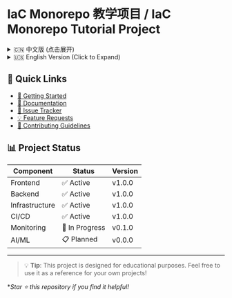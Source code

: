 # IaC Monorepo 教学项目 / IaC Monorepo Tutorial Project

<details>
<summary>🇨🇳 中文版 (点击展开)</summary>

## 🏗️ 项目概述

一个全面的基础设施即代码（Infrastructure as Code）monorepo 教学项目，展示现代云原生应用开发的最佳实践。从基础的静态网站托管到复杂的 AI 应用，涵盖了完整的云原生开发流程。

## 📋 目录结构

```
.
├── .github/workflows/          # GitHub Actions CI/CD 流水线
├── backend/                    # Serverless FastAPI 后端
├── frontend/                   # React 前端应用
├── infrastructure/             # IaC 配置文件 (Terraform/CDK)
├── .DS_Store                  # 系统文件
├── .gitignore                 # Git 忽略文件
├── .pre-commit-config.yaml    # 预提交钩子配置
├── poetry.lock                # Python 依赖锁定文件
└── pyproject.toml             # Python 项目配置
```

## 🚀 已实现功能

### ✅ 核心基础设施
- **GitHub Actions CI/CD**: 自动化构建、测试和部署流水线
- **AWS 自动部署**: 基于 IaC 的云资源自动化部署
- **S3 静态托管**: 高可用的静态网站托管服务
- **Serverless FastAPI**: 基于 AWS Lambda 的无服务器后端 API
- **React 前端**: 现代化的单页面应用程序

### 🔧 开发工具
- **Poetry**: Python 依赖管理和虚拟环境
- **Pre-commit 钩子**: 代码质量检查和格式化
- **Monorepo 架构**: 统一的代码库管理

## 🔮 规划中的功能

### 📊 监控与可视化
- **CloudWatch 日志**: 集中化日志管理和监控
- **Grafana 可视化**: 实时指标仪表板和告警系统
- **分布式追踪**: 应用性能监控 (APM)

### 🤖 AI/ML 集成
- **RAG 应用**: 检索增强生成 (Retrieval-Augmented Generation)
- **LangChain 集成**: 大语言模型应用开发框架
- **LangGraph 工作流**: 复杂 AI 应用的工作流编排

### 🌐 高级功能
- **多环境部署**: 开发、测试、生产环境隔离
- **容器化部署**: Docker 和 Kubernetes 支持
- **API 网关**: 统一的 API 管理和安全控制
- **数据库集成**: RDS、DynamoDB 等数据存储解决方案

## 🎯 学习目标

通过这个项目，你将学习到：

1. **基础设施即代码 (IaC)** 的核心概念和实践
2. **云原生架构** 的设计模式和最佳实践
3. **CI/CD 流水线** 的构建和优化
4. **无服务器架构** 的开发和部署
5. **监控和可观测性** 的实施策略
6. **AI/ML 应用** 的集成和部署

## 🚦 快速开始

### 前置要求
- Node.js 18+
- Python 3.9+
- AWS CLI 配置
- Terraform 或 AWS CDK

### 安装依赖
```bash
# 安装 Python 依赖
poetry install

# 安装前端依赖
cd frontend && npm install

# 安装预提交钩子
pre-commit install
```

### 本地开发
```bash
# 启动后端服务
cd backend && poetry run uvicorn main:app --reload

# 启动前端服务
cd frontend && npm start
```

### 部署到 AWS
```bash
# 部署基础设施
cd infrastructure && terraform init && terraform apply

# 部署应用
./deploy.sh
```

## 📚 教程指南

### 基础教程
1. [设置开发环境](./docs/setup.md)
2. [理解项目结构](./docs/architecture.md)
3. [配置 AWS 资源](./docs/aws-setup.md)
4. [设置 CI/CD 流水线](./docs/cicd.md)

### 进阶教程
1. [实现监控和日志](./docs/monitoring.md)
2. [添加 Grafana 仪表板](./docs/grafana.md)
3. [集成 AI/ML 功能](./docs/ai-integration.md)
4. [性能优化技巧](./docs/performance.md)

## 🤝 贡献指南

欢迎贡献代码、文档或提出改进建议！

1. Fork 本项目
2. 创建特性分支 (`git checkout -b feature/AmazingFeature`)
3. 提交更改 (`git commit -m 'Add some AmazingFeature'`)
4. 推送到分支 (`git push origin feature/AmazingFeature`)
5. 创建 Pull Request

## 📝 许可证

本项目采用 MIT 许可证 - 查看 [LICENSE](LICENSE) 文件了解详情。

## 🙏 致谢

感谢所有贡献者和开源社区的支持！

---

</details>

<details>
<summary>🇺🇸 English Version (Click to Expand)</summary>

## 🏗️ Project Overview

A comprehensive Infrastructure as Code (IaC) monorepo tutorial project showcasing modern cloud-native application development best practices. From basic static website hosting to complex AI applications, covering the complete cloud-native development workflow.

## 📋 Directory Structure

```
.
├── .github/workflows/          # GitHub Actions CI/CD pipelines
├── backend/                    # Serverless FastAPI backend
├── frontend/                   # React frontend application
├── infrastructure/             # IaC configuration files (Terraform/CDK)
├── .DS_Store                  # System files
├── .gitignore                 # Git ignore file
├── .pre-commit-config.yaml    # Pre-commit hooks configuration
├── poetry.lock                # Python dependency lock file
└── pyproject.toml             # Python project configuration
```

## 🚀 Implemented Features

### ✅ Core Infrastructure
- **GitHub Actions CI/CD**: Automated build, test, and deployment pipelines
- **AWS Auto Deployment**: IaC-based automated cloud resource deployment
- **S3 Static Hosting**: High-availability static website hosting
- **Serverless FastAPI**: AWS Lambda-based serverless backend API
- **React Frontend**: Modern single-page application

### 🔧 Development Tools
- **Poetry**: Python dependency management and virtual environment
- **Pre-commit Hooks**: Code quality checks and formatting
- **Monorepo Architecture**: Unified codebase management

## 🔮 Planned Features

### 📊 Monitoring & Visualization
- **CloudWatch Logs**: Centralized log management and monitoring
- **Grafana Visualization**: Real-time metrics dashboards and alerting
- **Distributed Tracing**: Application Performance Monitoring (APM)

### 🤖 AI/ML Integration
- **RAG Applications**: Retrieval-Augmented Generation
- **LangChain Integration**: Large Language Model application development framework
- **LangGraph Workflows**: Complex AI application workflow orchestration

### 🌐 Advanced Features
- **Multi-environment Deployment**: Development, testing, production environment isolation
- **Containerized Deployment**: Docker and Kubernetes support
- **API Gateway**: Unified API management and security control
- **Database Integration**: RDS, DynamoDB, and other data storage solutions

## 🎯 Learning Objectives

Through this project, you will learn:

1. **Infrastructure as Code (IaC)** core concepts and practices
2. **Cloud-native architecture** design patterns and best practices
3. **CI/CD pipeline** construction and optimization
4. **Serverless architecture** development and deployment
5. **Monitoring and observability** implementation strategies
6. **AI/ML application** integration and deployment

## 🚦 Quick Start

### Prerequisites
- Node.js 18+
- Python 3.9+
- AWS CLI configured
- Terraform or AWS CDK

### Install Dependencies
```bash
# Install Python dependencies
poetry install

# Install frontend dependencies
cd frontend && npm install

# Install pre-commit hooks
pre-commit install
```

### Local Development
```bash
# Start backend service
cd backend && poetry run uvicorn main:app --reload

# Start frontend service
cd frontend && npm start
```

### Deploy to AWS
```bash
# Deploy infrastructure
cd infrastructure && terraform init && terraform apply

# Deploy application
./deploy.sh
```

## 📚 Tutorial Guide

### Basic Tutorials
1. [Setup Development Environment](./docs/setup.md)
2. [Understanding Project Structure](./docs/architecture.md)
3. [Configuring AWS Resources](./docs/aws-setup.md)
4. [Setting up CI/CD Pipeline](./docs/cicd.md)

### Advanced Tutorials
1. [Implementing Monitoring and Logging](./docs/monitoring.md)
2. [Adding Grafana Dashboard](./docs/grafana.md)
3. [Integrating AI/ML Features](./docs/ai-integration.md)
4. [Performance Optimization Tips](./docs/performance.md)

## 🤝 Contributing

Contributions, documentation, and suggestions for improvement are welcome!

1. Fork this project
2. Create a feature branch (`git checkout -b feature/AmazingFeature`)
3. Commit your changes (`git commit -m 'Add some AmazingFeature'`)
4. Push to the branch (`git push origin feature/AmazingFeature`)
5. Create a Pull Request

## 📝 License

This project is licensed under the MIT License - see the [LICENSE](LICENSE) file for details.

## 🙏 Acknowledgments

Thanks to all contributors and the open-source community for their support!

</details>

## 🔗 Quick Links

- [🚀 Getting Started](#-quick-start)
- [📖 Documentation](./docs/)
- [🐛 Issue Tracker](../../issues)
- [💡 Feature Requests](../../issues/new?template=feature_request.md)
- [🤝 Contributing Guidelines](#-contributing)

## 📊 Project Status

| Component | Status | Version |
|-----------|--------|---------|
| Frontend | ✅ Active | v1.0.0 |
| Backend | ✅ Active | v1.0.0 |
| Infrastructure | ✅ Active | v1.0.0 |
| CI/CD | ✅ Active | v1.0.0 |
| Monitoring | 🔄 In Progress | v0.1.0 |
| AI/ML | 📋 Planned | v0.0.0 |

---

> 💡 **Tip**: This project is designed for educational purposes. Feel free to use it as a reference for your own projects!

**Star ⭐ this repository if you find it helpful!*
